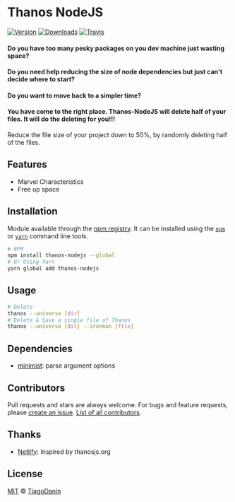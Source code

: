 # Thanos NodeJS
[![Version](https://img.shields.io/npm/v/thanos-nodejs.svg?style=flat-square)](https://npmjs.org/package/thanos-nodejs)
[![Downloads](https://img.shields.io/npm/dt/thanos-nodejs.svg?style=flat-square)](https://npmjs.org/package/thanos-nodejs)
[![Travis](https://img.shields.io/travis/TiagoDanin/Thanos-NodeJS.svg?branch=master&style=flat-square)](https://travis-ci.org/TiagoDanin/Thanos-NodeJS)

#### Do you have too many pesky packages on you dev machine just wasting space?
#### Do you need help reducing the size of node dependencies but just can't decide where to start?
#### Do you want to move back to a simpler time?
#### You have come to the right place. Thanos-NodeJS will delete half of your files. It will do the deleting for you!!!
Reduce the file size of your project down to 50%, by randomly deleting half of the files.

## Features
- Marvel Characteristics
- Free up space

## Installation
Module available through the
[npm registry](https://www.npmjs.com/). It can be installed using the
[`npm`](https://docs.npmjs.com/getting-started/installing-npm-packages-locally)
or
[`yarn`](https://yarnpkg.com/en/)
command line tools.

```sh
# NPM
npm install thanos-nodejs --global
# Or Using Yarn
yarn global add thanos-nodejs
```

## Usage
```sh
# Delete
thanos --universe [dir]
# Delete & Save a single file of Thanos
thanos --universe [dir] --ironman [file]

```


## Dependencies
- [minimist](https://ghub.io/minimist): parse argument options



## Contributors
Pull requests and stars are always welcome. For bugs and feature requests, please [create an issue](https://github.com/TiagoDanin/Thanos-NodeJS/issues). [List of all contributors](https://github.com/TiagoDanin/Thanos-NodeJS/graphs/contributors).

## Thanks
- [Netlify](https://thanosjs.org): Inspired by thanosjs.org

## License
[MIT](LICENSE) © [TiagoDanin](https://TiagoDanin.github.io)

